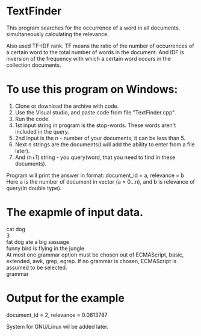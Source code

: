 # TextFinder

This program searches for the occurrence of a word in all documents, simultaneously calculating the relevance.

Also used TF-IDF rank. TF means the ratio of the number of occurrences of a certain word to the total number of words in the document. And IDF is inversion of the frequency with which a certain word occurs in the collection documents.

# To use this program on Windows:

1. Clone or download the archive with code.
2. Use the Visual studio, and paste code from file "TextFinder.cpp".
3. Run the code.
4. 1st input string in program is the stop-words. These words aren't included in the query.
5. 2nd input is the n - number of your documents, it can be less than 5.
6. Next n strings are the documents(I will add the ability to enter from a file later).
7. And (n+1) string - you query(word, that you need to find in these documents).

Program will print the answer in format: document_id = a, relevance = b  
Here a is the number of document in vector (a = 0...n), and b is relevance of query(in double type).


# The exapmle of input data.

cat dog  
3  
fat dog ate a big sasuage  
funny bird is flying in the jungle  
At most one grammar option must be chosen out of ECMAScript, basic, extended, awk, grep, egrep. If no grammar is chosen, ECMAScript is assumed to be selected.  
grammar  

# Output for the example
document_id = 2, relevance = 0.0813787

System for GNU/Linux wil be added later.
